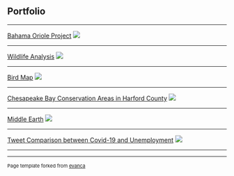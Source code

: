 ## Portfolio

---

[Bahama Oriole Project](projects/project1)
[<img src="../images/cat.png?raw=true"/>](projects/project1)

---

[Wildlife Analysis](projects/project2)
[<img src="../images/clipcap.png?raw=true"/>](projects/project2)

---

[Bird Map](/bird_map)
[<img src="../images/birdthumbnail.png?raw=true"/>](/bird_map)

---

[Chesapeake Bay Conservation Areas in Harford County](/qgis2web_2020_02_16-11_15_26_455775)
[<img src="../images/harcooo.png?raw=true"/>](/qgis2web_2020_02_16-11_15_26_455775)

---

[Middle Earth](projects/project5)
[<img src="../images/snip.png?raw=true"/>](projects/project5)

---

[Tweet Comparison between Covid-19 and Unemployment](/covid)
[<img src="../images/us.png?raw=true"/>](/covid)

---




---
<p style="font-size:11px">Page template forked from <a href="https://github.com/evanca/quick-portfolio">evanca</a></p>
<!-- Remove above link if you don't want to attibute -->
